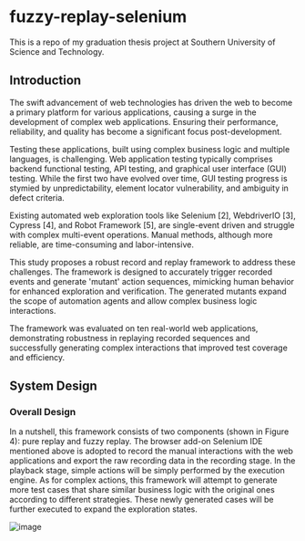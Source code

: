 # fuzzy-replay-selenium

This is a repo of my graduation thesis project at Southern University of Science and Technology.

## Introduction
The swift advancement of web technologies has driven the web to become a primary platform for various applications, causing a surge in the development of complex web applications. Ensuring their performance, reliability, and quality has become a significant focus post-development.

Testing these applications, built using complex business logic and multiple languages, is challenging. Web application testing typically comprises backend functional testing, API testing, and graphical user interface (GUI) testing. While the first two have evolved over time, GUI testing progress is stymied by unpredictability, element locator vulnerability, and ambiguity in defect criteria.

Existing automated web exploration tools like Selenium [2], WebdriverIO [3], Cypress [4], and Robot Framework [5], are single-event driven and struggle with complex multi-event operations. Manual methods, although more reliable, are time-consuming and labor-intensive.

This study proposes a robust record and replay framework to address these challenges. The framework is designed to accurately trigger recorded events and generate 'mutant' action sequences, mimicking human behavior for enhanced exploration and verification. The generated mutants expand the scope of automation agents and allow complex business logic interactions.

The framework was evaluated on ten real-world web applications, demonstrating robustness in replaying recorded sequences and successfully generating complex interactions that improved test coverage and efficiency.

## System Design

### Overall Design

In a nutshell, this framework consists of two components (shown in Figure 4): pure replay and fuzzy replay. The browser add-on Selenium IDE mentioned above is adopted to record the manual interactions with the web applications and export the raw recording data in the recording stage. In the playback stage, simple actions will be simply performed by the execution engine. As for complex actions, this framework will attempt to generate more test cases that share similar business logic with the original ones according to different strategies. These newly generated cases will be further executed to expand the exploration states.

![image](https://github.com/lethal233/fuzzy-replay-selenium/assets/47763046/f560600a-12ef-4558-a071-94bd9051aa68)

